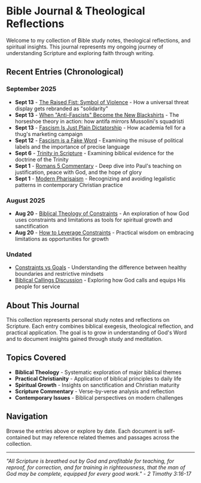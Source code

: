 # Bible Journal & Theological Reflections

Welcome to my collection of Bible study notes, theological reflections, and spiritual insights. This journal represents my ongoing journey of understanding Scripture and exploring faith through writing.

## Recent Entries (Chronological)

### September 2025
- **Sept 13** - [The Raised Fist: Symbol of Violence](2025-09-13-the-fist-symbol-of-violence.md) - How a universal threat display gets rebranded as "solidarity"
- **Sept 13** - [When "Anti-Fascists" Become the New Blackshirts](2025-09-13-antifascists-as-new-blackshirts.md) - The horseshoe theory in action: how antifa mirrors Mussolini's squadristi
- **Sept 13** - [Fascism Is Just Plain Dictatorship](2025-09-13-fascism-is-just-plain-ditatorship.md) - How academia fell for a thug's marketing campaign
- **Sept 12** - [Fascism is a Fake Word](2025-09-12-Fascism-is-a-fake-word.md) - Examining the misuse of political labels and the importance of precise language
- **Sept 6** - [Trinity in Scripture](2025-09-06-trinity_scriptures_blog.md) - Examining biblical evidence for the doctrine of the Trinity
- **Sept 1** - [Romans 5 Commentary](2025-09-01-romans5_commentary.md) - Deep dive into Paul's teaching on justification, peace with God, and the hope of glory
- **Sept 1** - [Modern Pharisaism](2025-09-01-modern_pharisaism_blog.md) - Recognizing and avoiding legalistic patterns in contemporary Christian practice

### August 2025
- **Aug 20** - [Biblical Theology of Constraints](2025-08-20-WED-biblical-theology-of-constraints.md) - An exploration of how God uses constraints and limitations as tools for spiritual growth and sanctification
- **Aug 20** - [How to Leverage Constraints](2025-08-20-WED-how-to-leverage-constraints.md) - Practical wisdom on embracing limitations as opportunities for growth

### Undated
- [Constraints vs Goals](constraints-vs-goals.md) - Understanding the difference between healthy boundaries and restrictive mindsets
- [Biblical Callings Discussion](biblical-callings-discussion.md) - Exploring how God calls and equips His people for service

## About This Journal

This collection represents personal study notes and reflections on Scripture. Each entry combines biblical exegesis, theological reflection, and practical application. The goal is to grow in understanding of God's Word and to document insights gained through study and meditation.

## Topics Covered

- **Biblical Theology** - Systematic exploration of major biblical themes
- **Practical Christianity** - Application of biblical principles to daily life
- **Spiritual Growth** - Insights on sanctification and Christian maturity
- **Scripture Commentary** - Verse-by-verse analysis and reflection
- **Contemporary Issues** - Biblical perspectives on modern challenges

## Navigation

Browse the entries above or explore by date. Each document is self-contained but may reference related themes and passages across the collection.

---

*"All Scripture is breathed out by God and profitable for teaching, for reproof, for correction, and for training in righteousness, that the man of God may be complete, equipped for every good work." - 2 Timothy 3:16-17*